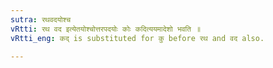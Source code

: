 ```yaml
---
sutra: रथवदयोश्च
vRtti: रथ वद इत्येतयोश्चोत्तरपदयोः कोः कदित्ययमादेशो भवति ॥
vRtti_eng: कद् is substituted for कु before रथ and वद also.

---
```

